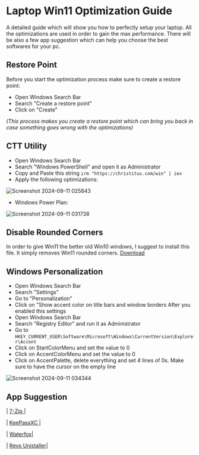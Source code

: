 # Laptop Win11 Optimization Guide
A detailed guide which will show you how to perfectly setup your laptop. All the optimizations are used in order to gain the max performance. There will be also a few app suggestion which can help you choose the best softwares for your pc.

## Restore Point 
Before you start the optimization process make sure to create a restore point:
- Open Windows Search Bar
- Search "Create a restore point"
- Click on "Create"
  
_(This process makes you create a restore point which can bring you back in case something goes wrong with the optimizations)_

## CTT Utility
- Open Windows Search Bar
- Search "Windows PowerShell" and open it as Administrator
- Copy and Paste this string ```irm "https://christitus.com/win" | iex ```
- Apply the following optimizations:

![Screenshot 2024-09-11 025843](https://github.com/user-attachments/assets/4a777177-e8b9-44d7-ba82-b72d4f631e2f)

- Windows Power Plan:

![Screenshot 2024-09-11 031738](https://github.com/user-attachments/assets/4a8a735c-f7db-4baf-9481-874c66c46524)

## Disable Rounded Corners
In order to give Win11 the better old Win10 windows, I suggest to install this file. It simply removes Win11 rounded corners. [Download](https://github.com/valinet/Win11DisableRoundedCorners/releases/download/1.0.0.3/Win11DisableOrRestoreRoundedCorners.exe)

## Windows Personalization
- Open Windows Search Bar
- Search "Settings"
- Go to "Personalization"
- Click on "Show accent color on title bars and window borders
After you enabled this settings
- Open Windows Search Bar
- Search "Registry Editor" and run it as Administrator
- Go to ```HKEY_CURRENT_USER\Software\Microsoft\Windows\CurrentVersion\Explorer\Accent ```
- Click on StartColorMenu and set the value to 0
- Click on AccentColorMenu and set the value to 0
- Click on AccentPalette, delete everything and set 4 lines of 0s. Make sure to have the cursor on the empty line

![Screenshot 2024-09-11 034344](https://github.com/user-attachments/assets/1f28bcaf-d405-4e57-8fb7-77bedbf38b72)

## App Suggestion
| [7-Zip ](https://www.7-zip.org/a/7z2408-x64.exe)|

| [KeePassXC ](https://github.com/keepassxreboot/keepassxc/releases/download/2.7.9/KeePassXC-2.7.9-Win64.msi)|

| [Waterfox](https://cdn1.waterfox.net/waterfox/releases/G6.0.19/WINNT_x86_64/Waterfox%20Setup%20G6.0.19.exe)|

| [Revo Unistaller](https://www.revouninstaller.com/start-freeware-download/)|
